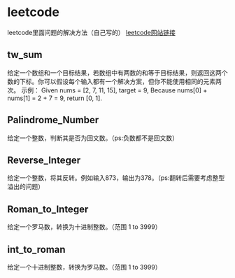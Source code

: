 # leetcode
leetcode里面问题的解决方法（自己写的）
[leetcode网站链接](https://leetcode.com/)

## tw_sum
给定一个数组和一个目标结果，若数组中有两数的和等于目标结果，则返回这两个数的下标。你可以假设每个输入都有一个解决方案，但你不能使用相同的元素两次。
示例：
Given nums = [2, 7, 11, 15], target = 9,
Because nums[0] + nums[1] = 2 + 7 = 9,
return [0, 1].

## Palindrome_Number
给定一个整数，判断其是否为回文数。（ps:负数都不是回文数）

## Reverse_Integer
给定一个整数，将其反转。例如输入873，输出为378。（ps:翻转后需要考虑整型溢出的问题）

## Roman_to_Integer
给定一个罗马数，转换为十进制整数。（范围 1 to 3999）

## int_to_roman
给定一个十进制整数，转换为罗马数。（范围 1 to 3999）
